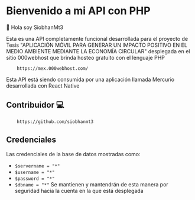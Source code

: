# Bienvenido a mi API con PHP 

👋 Hola soy SiobhanMt3

Esta es una API completamente funcional desarrollada para el proyecto de Tesis "APLICACIÓN MÓVIL PARA GENERAR UN IMPACTO POSITIVO EN EL MEDIO AMBIENTE MEDIANTE LA ECONOMÍA CIRCULAR" desplegada en el sitio 000webhost que brinda hosteo gratuito con el lenguaje PHP

```
    https://mex.000webhost.com/
```

Esta API está siendo consumida por una aplicación llamada Mercurio desarrollada con React Native

## Contribuidor 💻

```
    https://github.com/siobhanmt3
```


## Credenciales

Las credenciales de la base de datos mostradas como:
 * `$servername = "*"`
 * `$username = "*"`
 * `$password = "*"`
 * `$dbname = "*"` 
Se mantienen y mantendrán de esta manera por seguridad hacia la cuenta en la que está desplegada